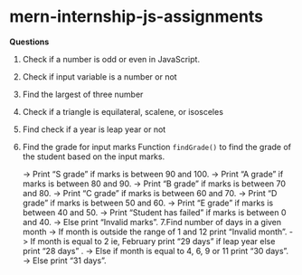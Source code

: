 # mern-internship-js-assignments

**Questions**

1. Check if a number is odd or even in JavaScript.
2. Check if input variable is a number or not
3. Find the largest of three number
4. Check if a triangle is equilateral, scalene, or isosceles
5. Find check if a year is leap year or not 
6. Find the grade for input marks
    Function `findGrade()` to find the grade of the student based on the input marks.

    -> Print “S grade” if marks is between 90 and 100.
    -> Print “A grade” if marks is between 80 and 90.
    -> Print “B grade” if marks is between 70 and 80.
    -> Print “C grade” if marks is between 60 and 70.
    -> Print “D grade” if marks is between 50 and 60.
    -> Print “E grade” if marks is between 40 and 50.
    -> Print “Student has failed” if marks is between 0 and 40.
    -> Else print “Invalid marks”.
 7.Find number of days in a given month
       ->  If month is outside the range of 1 and 12 print “Invalid month”.
       ->  If month is equal to 2 ie, February print “29 days” if leap year else print “28 days” .
       -> Else if month is equal to 4, 6, 9 or 11 print “30 days”.
       -> Else print “31 days”.
         
           
